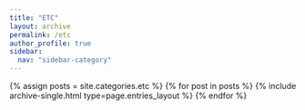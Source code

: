 ```yaml
---
title: "ETC"
layout: archive
permalink: /etc
author_profile: true
sidebar:
  nav: "sidebar-category"
---
```



{% assign posts = site.categories.etc %}
{% for post in posts %} {% include archive-single.html type=page.entries_layout %} {% endfor %}